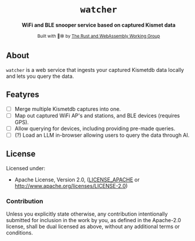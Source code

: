 <div align="center">

  <h1><code>watcher</code></h1>

  <strong>WiFi and BLE snooper service based on captured Kismet data</strong>

  <sub>Built with 🦀🕸 by <a href="https://rustwasm.github.io/">The Rust and WebAssembly Working Group</a></sub>
</div>

## About

`watcher` is a web service that ingests your captured Kismetdb data locally and lets you query
the data.

## Featyres

- [ ] Merge multiple Kismetdb captures into one.
- [ ] Map out captured WiFi AP's and stations, and BLE devices (requires GPS).
- [ ] Allow querying for devices, including providing pre-made queries.
- [ ] (?) Load an LLM in-browser allowing users to query the data through AI.

## License

Licensed under:

* Apache License, Version 2.0, ([LICENSE_APACHE](LICENSE_APACHE) or http://www.apache.org/licenses/LICENSE-2.0)

### Contribution

Unless you explicitly state otherwise, any contribution intentionally
submitted for inclusion in the work by you, as defined in the Apache-2.0
license, shall be dual licensed as above, without any additional terms or
conditions.
